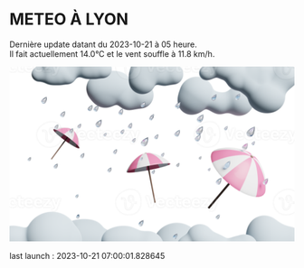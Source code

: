 # METEO À LYON

Dernière update datant du 2023-10-21 à 05 heure.  
Il fait actuellement 14.0°C et le vent souffle à 11.8 km/h.      

![](./.github/rain.png)

last launch : 2023-10-21 07:00:01.828645
